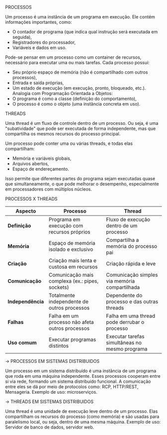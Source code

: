 PROCESSOS

Um processo é uma instância de um programa em execução. Ele contém informações importantes, como:
- O contador de programa (que indica qual instrução será executada em seguida),
- Registradores do processador,
- Variáveis e dados em uso.

Pode-se pensar em um processo como um container de recursos, necessário para executar uma ou mais tarefas. Cada processo possui:
- Seu próprio espaço de memória (não é compartilhado com outros processos),
- Entrada e saída próprias,
- Um estado de execução (em execução, pronto, bloqueado, etc.).
Analogia com Programação Orientada a Objetos:
- O programa é como a classe (definição do comportamento),
- O processo é como o objeto (uma instância concreta em uso).


THREADS

Uma thread é um fluxo de controle dentro de um processo. Ou seja, é uma "subatividade" que pode ser executada de forma independente, mas que compartilha os mesmos recursos do processo principal.

Um processo pode conter uma ou várias threads, e todas elas compartilham:
- Memória e variáveis globais,
- Arquivos abertos,
- Espaço de endereçamento.

Isso permite que diferentes partes do programa sejam executadas quase que simultaneamente, o que pode melhorar o desempenho, especialmente em processadores com múltiplos núcleos.


PROCESSOS X THREADS

| Aspecto           | Processo                                        | Thread                                         |
| ----------------- | ----------------------------------------------- | ---------------------------------------------- |
| **Definição**     | Programa em execução com recursos próprios      | Fluxo de execução dentro de um processo        |
| **Memória**       | Espaço de memória isolado e exclusivo           | Compartilha a memória do processo pai          |
| **Criação**       | Criação mais lenta e custosa em recursos        | Criação rápida e leve                          |
| **Comunicação**   | Comunicação mais complexa (ex.: pipes, sockets) | Comunicação simples via memória compartilhada  |
| **Independência** | Totalmente independente de outros processos     | Dependente do processo e das outras threads    |
| **Falhas**        | Falha em um processo não afeta outros processos | Falha em uma thread pode derrubar o processo   |
| **Uso comum**     | Executar programas distintos                    | Executar tarefas simultâneas no mesmo programa |



-> PROCESSOS EM SISTEMAS DISTRIBUIDOS

Um processo em um sistema distribuído é uma instância de um programa que roda em uma máquina independente. Esses processos cooperam entre si via rede, formando um sistema distribuído funcional. A comunicação entre eles se dá por meio de protocolos como: RCP, HTTP/REST, Mensageria.
Exemplo de uso: microserviços.

-> THREADS EM SISTEMAS DISTRIBUIDOS

Uma thread é uma unidade de execução leve dentro de um processo. Elas compartilham os recursos do processo (como memória) e são usadas para paralelismo local, ou seja, dentro de uma mesma máquina.
Exemplo de uso: Servidor de banco de dados, servidor web.
